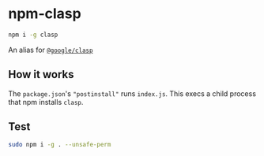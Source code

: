 # npm-clasp

```sh
npm i -g clasp
```

An alias for [`@google/clasp`](https://github.com/google/clasp)

## How it works

The `package.json`'s `"postinstall"` runs `index.js`.
This execs a child process that npm installs `clasp`.

## Test

```sh
sudo npm i -g . --unsafe-perm
```

